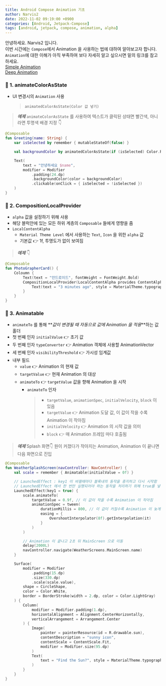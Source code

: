```yaml
---
title: Android Compose Animation 기초
author: Narvis2
date: 2022-11-02 09:19:00 +0900
categories: [Android, Jetpack-Compose]
tags: [android, jetpack, compose, animation, alpha]
---
```


안녕하세요. Narvis2 입니다.  
이번 시간에는 `Compose`에서 Animation 을 사용하는 법에 대하여 알아보고자 합니다.  
`Animation`에 대한 이해가 아직 부족하여 보다 자세히 알고 싶으시면 밑의 링크를 참고하세요.  
[Simple Animation](https://origogi.github.io/android/compose-animation/)  
[Deep Animation](https://sungbin.land/jetpack-compose-%EC%95%A0%EB%8B%88%EB%A9%94%EC%9D%B4%EC%85%98-%EB%A7%88%EC%8A%A4%ED%84%B0-efbe5b074e03)

### 🍎 1. animateColorAsState

- UI 변경시의 `Animation` 사용
  > `animatedColorAsState(Color 값 넣기)`

> **_예제_** `animateColorAsState` 를 사용하여 텍스트가 클릭된 상태면 빨간색, 아니라면 투명색 배경 지정 👇

```kotlin
@Composable
fun Greeting(name: String) {
    var isSelected by remember { mutableStateOf(false) }

    val backgroundColor by animatedColorAsState(if (isSelected) Color.Red else Color.Transparent)

    Text(
        text = "안녕하세요 $name",
        modifier = Modifier
            .padding(24.dp)
            .backgroundColor(color = backgroundColor)
            .clickable(onClick = { isSelected = !isSelected })
    )
}
```

### 🍎 2. CompositionLocalProvider

- `alpha` 값을 설정하기 위해 사용
- 해당 블럭안에 있는 모든 하위 계층의 `Composable` 들에게 영향을 줌
- `LocalContentAlpha`
  - `Material Theme Level` 에서 사용하는 `Text`, `Icon` 을 위한 `alpha` 값
  - 기본값 👉 1f, 투명도가 없이 보여짐

> **_예제_** 👇

```kotlin
@Composable
fun PhotoGrapherCard() {
    Coloumn {
        Text(text = "안드로이드", fontWeight = FontWeight.Bold)
        CompositionLocalProvider(LocalContentAlpha provides ContentAlpha.medium) {
            Text(text = "3 minutes ago", style = MaterialTheme.typography.body2)
        }
    }
}
```

### 🍎 3. Animatable

- `animateTo` 를 통해 **_값이 변경될 때 자동으로 값에 Animation 을 적용_**하는 값 홀더
- 첫 번째 인자 `initialValue` 👉 초기 값
- 두 번째 인자 `typeConverter` 👉 Animation 객체에 사용할 AnimationVector
- 세 번째 인자 `visibilityThreshold` 👉 가시성 임계값
- 내부 필드
  - `value` 👉 Animation 의 현재 값
  - `targetValue` 👉 현재 Animation 의 대상
  - `animateTo` 👉 `targetValue` 값을 향해 Animation 을 시작
    - `animateTo` 인자
      > - `targetValue`, `animationSpec`, `initialVelocity`, `block` 이 있음
      > - `targetValue` 👉 Animation 도달 값, 이 값이 작을 수록 Animation 이 작아짐
      > - `initialVelocity` 👉 Animation 의 시작 값을 의미
      > - `block` 👉 매 Animation 프레임 마다 호출됨

> **_예제_** Splash 화면👇
> 원이 커졌다가 작아지는 Animation, Animation 이 끝나면 다음 화면으로 진입

```kotlin
@Composable
fun WeatherSplashScreen(navController: NavController) {
    val scale = remember { Animatable(initialValue = 0f) }

    // LaunchedEffect : key1 이 바뀔때마다 블록내의 동작을 중지하고 다시 시작함
    // LaunchedEffect 에서 한 번만 실행되어야 하는 동작을 처리하기 위해 true를 넣음
    LaunchedEffect(key1 = true) {
        scale.animateTo(
            targetValue = 0.9f, // 이 값이 작을 수록 Animation 이 작아짐
            animationSpec = tween(
                durationMillis = 800, // 이 값이 커질수록 Animation 이 늦게 끝남
                easing = {
                    OvershootInterpolator(8f).getInterpolation(it)
                }
            )
        )

        // Animation 이 끝나고 2초 뒤 MainScreen 으로 이동
        delay(2000L)
        navController.navigate(WeatherScreens.MainScreen.name)
    }

    Surface(
        modifier = Modifier
            .padding(15.dp)
            .size(330.dp)
            .scale(scale.value),
        shape = CircleShape,
        color = Color.White,
        border = BorderStroke(width = 2.dp, color = Color.LightGray)
    ) {
        Column(
            modifier = Modifier.padding(1.dp),
            horizontalAlignment = Alignment.CenterHorizontally,
            verticalArrangement = Arrangement.Center
        ) {
            Image(
                painter = painterResource(id = R.drawable.sun),
                contentDescription = "sunny icon",
                contentScale = ContentScale.Fit,
                modifier = Modifier.size(95.dp)
            )
            Text(
                text = "Find the Sun?", style = MaterialTheme.typography.h5, color = Color.LightGray
            )
        }
    }
}
```
